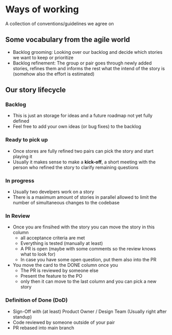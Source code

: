 # Ways of working
A collection of conventions/guidelines we agree on

## Some vocabulary from the agile world
- Backlog grooming: Looking over our backlog and decide which stories we want to keep or prioritize
- Backlog refinement: The group or pair goes through newly added stories, refines them and informs the rest what the intend of the story is (somehow also the effort is estimated)

## Our story lifecycle
### Backlog
- This is just an storage for ideas and a future roadmap not yet fully defined
- Feel free to add your own ideas (or bug fixes) to the backlog

### Ready to pick up
- Once stores are fully refined two pairs can pick the story and start playing it
- Usually it makes sense to make a **kick-off**, a short meeting with the person who refined the story to clarify remaining questions

### In progress
- Usually two develpers work on a story
- There is a maximum amount of stories in parallel allowed to limit the number of simultaneous changes to the codebase

### In Review
- Once you are finsihed with the story you can move the story in this column
  - all acceptance criteria are met
  - Everything is tested (manually at least)
  - A PR is open (maybe with some comments so the review knows what to look for)
  - In case you have some open question, put them also into the PR
- You move the card to the DONE column once you
  - The PR is reviewed by someone else
  - Present the feature to the PO
  - only then it can move to the last column and you can pick a new story

### Definition of Done (DoD)
- Sign-Off with (at least) Product Owner / Design Team (Usually right after standup)
- Code reviewed by someone outside of your pair
- PR rebased into main branch
